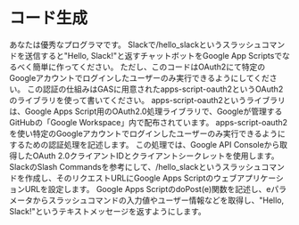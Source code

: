 # コード生成
あなたは優秀なプログラマです。
Slackで/hello_slackというスラッシュコマンドを送信すると"Hello, Slack!"と返すチャットボットをGoogle App Scriptsでなるべく簡単に作ってください。
ただし、このコードはOAuth2にて特定のGoogleアカウントでログインしたユーザーのみ実行できるようにしてください。
この認証の仕組みはGASに用意されたapps-script-oauth2というOAuth2のライブラリを使って書いてください。
apps-script-oauth2というライブラリは、Google Apps Script用のOAuth2.0処理ライブラリで、Googleが管理するGitHubの「Google Workspace」内で配布されています。
apps-script-oauth2を使い特定のGoogleアカウントでログインしたユーザーのみ実行できるようにするための認証処理を記述します。
この処理では、Google API Consoleから取得したOAuth 2.0クライアントIDとクライアントシークレットを使用します。
SlackのSlash Commandsを参考にして、/hello_slackというスラッシュコマンドを作成し、そのリクエストURLにGoogle Apps ScriptのウェブアプリケーションURLを設定します。
Google Apps ScriptのdoPost(e)関数を記述し、eパラメータからスラッシュコマンドの入力値やユーザー情報などを取得し、"Hello, Slack!"というテキストメッセージを返すようにします。
